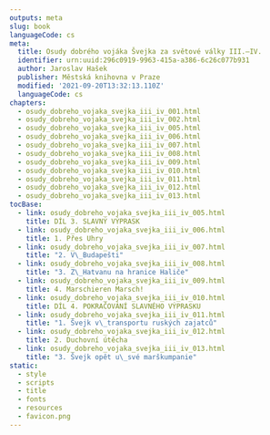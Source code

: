 ```yaml
---
outputs: meta
slug: book
languageCode: cs
meta:
  title: Osudy dobrého vojáka Švejka za světové války III.–IV.
  identifier: urn:uuid:296c0919-9963-415a-a386-6c26c077b931
  author: Jaroslav Hašek
  publisher: Městská knihovna v Praze
  modified: '2021-09-20T13:32:13.110Z'
  languageCode: cs
chapters:
  - osudy_dobreho_vojaka_svejka_iii_iv_001.html
  - osudy_dobreho_vojaka_svejka_iii_iv_002.html
  - osudy_dobreho_vojaka_svejka_iii_iv_005.html
  - osudy_dobreho_vojaka_svejka_iii_iv_006.html
  - osudy_dobreho_vojaka_svejka_iii_iv_007.html
  - osudy_dobreho_vojaka_svejka_iii_iv_008.html
  - osudy_dobreho_vojaka_svejka_iii_iv_009.html
  - osudy_dobreho_vojaka_svejka_iii_iv_010.html
  - osudy_dobreho_vojaka_svejka_iii_iv_011.html
  - osudy_dobreho_vojaka_svejka_iii_iv_012.html
  - osudy_dobreho_vojaka_svejka_iii_iv_013.html
tocBase:
  - link: osudy_dobreho_vojaka_svejka_iii_iv_005.html
    title: DÍL 3. SLAVNÝ VÝPRASK
  - link: osudy_dobreho_vojaka_svejka_iii_iv_006.html
    title: 1. Přes Uhry
  - link: osudy_dobreho_vojaka_svejka_iii_iv_007.html
    title: "2. V\_Budapešti"
  - link: osudy_dobreho_vojaka_svejka_iii_iv_008.html
    title: "3. Z\_Hatvanu na hranice Haliče"
  - link: osudy_dobreho_vojaka_svejka_iii_iv_009.html
    title: 4. Marschieren Marsch!
  - link: osudy_dobreho_vojaka_svejka_iii_iv_010.html
    title: DÍL 4. POKRAČOVÁNÍ SLAVNÉHO VÝPRASKU
  - link: osudy_dobreho_vojaka_svejka_iii_iv_011.html
    title: "1. Švejk v\_transportu ruských zajatců"
  - link: osudy_dobreho_vojaka_svejka_iii_iv_012.html
    title: 2. Duchovní útěcha
  - link: osudy_dobreho_vojaka_svejka_iii_iv_013.html
    title: "3. Švejk opět u\_své marškumpanie"
static:
  - style
  - scripts
  - title
  - fonts
  - resources
  - favicon.png
---
```

